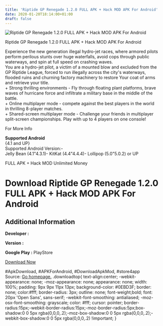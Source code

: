 ```yaml
---
title: 'Riptide GP Renegade 1.2.0 FULL APK + Hack MOD APK For Android'
date: 2020-01-20T18:14:00+01:00
draft: false
---
```


![Riptide GP Renegade 1.2.0 FULL APK + Hack MOD APK For Android](https://i1.wp.com/apkhome.net/wp-content/uploads/2017/06/Riptide-GP-Renegade-1.2.0.png "Riptide GP Renegade 1.2.0 FULL APK + Hack MOD APK For Android")

  

Riptide GP Renegade 1.2.0 FULL APK + Hack MOD APK For Android

Experience the new generation illegal hydro-jet races, where armored pilots perform perilous stunts over huge waterfalls, avoid cops through public waterways, and spin at full speed on crashing waves.  
You are a hydro-jet pilot, a victim of a mounted blow and excluded from the GP Riptide League, forced to run illegally across the city's waterways, flooded ruins and churning factory machinery to restore Your coat of arms and retrieve your title.  
\+ Strong thrilling environments - Fly through floating plant platforms, brave waves of hurricane force and infiltrate a military base in the middle of the battle.  
\+ Online multiplayer mode - compete against the best players in the world in thrilling 8-player matches.  
\+ Shared-screen multiplayer mode - Challenge your friends in multiplayer split-screen championships. Play with up to 4 players on one console!

For More Info

**Supported Android**  
{4.1 and UP}  
Supported Android Version:-  
Jelly Bean (4.1"4.3.1)- KitKat (4.4"4.4.4)- Lollipop (5.0"5.0.2) or UP

FULL APK + Hack MOD Unlimited Money

Download Riptide GP Renegade 1.2.0 FULL APK + Hack MOD APK For Android
======================================================================

Additional Information
----------------------

**Developer :**

**Version :**

**Google Play :** PlayStore

  

[Download Now](https://store4app.co/post/riptide-gp-renegade-1-2-0-full-apk-hack-mod-apk-for-android_1573671812)

  
#ApkDownload, #APKForAndroid, #DownloadApkMod, #store4app  
Source: [Go homepage.](https://store4app.co/post/riptide-gp-renegade-1-2-0-full-apk-hack-mod-apk-for-android_1573671812) .downloadtop{ text-align:center; -webkit-appearance: none; -moz-appearance: none; appearance: none; width: 100%; padding: 9px 9px 11px 13px; background-color: #0EBD3F; border: none; color:#fff; border-radius: 3px; outline: none; font-weight;bold; font: 20px 'Open Sans', sans-serif; -webkit-font-smoothing: antialiased; -moz-osx-font-smoothing: grayscale; color: #fff; cursor: pointer; border-radius:15px;-webkit-border-radius:15px;-moz-border-radius:5px;box-shadow:0 0 5px rgba(0,0,0,.2);-moz-box-shadow:0 0 5px rgba(0,0,0,.2);-webkit-box-shadow:0 0 5px rgba(0,0,0,.2) !important; }